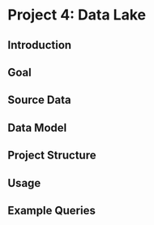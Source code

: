 # Project 4: Data Lake

## Introduction

## Goal

## Source Data

## Data Model

## Project Structure

## Usage

## Example Queries